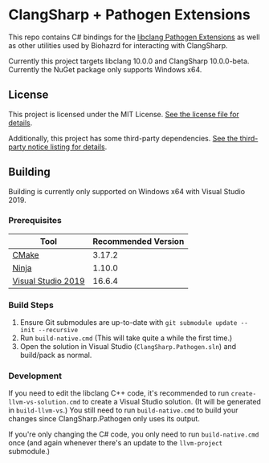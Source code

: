# ClangSharp + Pathogen Extensions

This repo contains C# bindings for the [libclang Pathogen Extensions](https://github.com/InfectedLibraries/llvm-project) as well as other utilities used by Biohazrd for interacting with ClangSharp.

Currently this project targets libclang 10.0.0 and ClangSharp 10.0.0-beta. Currently the NuGet package only supports Windows x64.

## License

This project is licensed under the MIT License. [See the license file for details](LICENSE.txt).

Additionally, this project has some third-party dependencies. [See the third-party notice listing for details](THIRD-PARTY-NOTICES.md).

## Building

Building is currently only supported on Windows x64 with Visual Studio 2019.

### Prerequisites

Tool | Recommended Version
-----|--------------------
[CMake](https://cmake.org/) | 3.17.2
[Ninja](https://ninja-build.org/) | 1.10.0
[Visual Studio 2019](https://visualstudio.microsoft.com/vs/) | 16.6.4

### Build Steps

1. Ensure Git submodules are up-to-date with `git submodule update --init --recursive`
2. Run `build-native.cmd` (This will take quite a while the first time.)
3. Open the solution in Visual Studio (`ClangSharp.Pathogen.sln`) and build/pack as normal.

### Development

If you need to edit the libclang C++ code, it's recommended to run `create-llvm-vs-solution.cmd` to create a Visual Studio solution. (It will be generated in `build-llvm-vs`.) You still need to run `build-native.cmd` to build your changes since ClangSharp.Pathogen only uses its output.

If you're only changing the C# code, you only need to run `build-native.cmd` once (and again whenever there's an update to the `llvm-project` submodule.)
